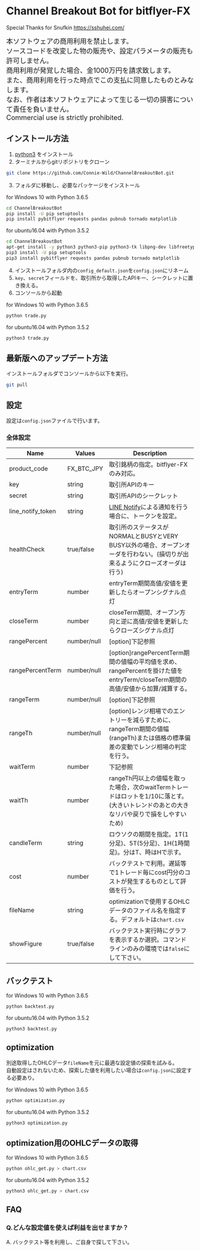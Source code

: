 # Channel Breakout Bot for bitflyer-FX

Special Thanks for Snufkin https://sshuhei.com/

<font size="4">
本ソフトウェアの商用利用を禁止します。<br>
ソースコードを改変した物の販売や、設定パラメータの販売も許可しません。<br>
商用利用が発覚した場合、金1000万円を請求致します。<br>
また、商用利用を行った時点でこの支払に同意したものとみなします。<br>
なお、作者は本ソフトウェアによって生じる一切の損害について責任を負いません。<br>
Commercial use is strictly prohibited.
</font>

## インストール方法
1) [python3](https://www.python.org/) をインストール
2) ターミナルからgitリポジトリをクローン

```bash
git clone https://github.com/Connie-Wild/ChannelBreakoutBot.git
```

3) フォルダに移動し、必要なパッケージをインストール<br>

for Windows 10 with Python 3.6.5
```bash
cd ChannelBreakoutBot
pip install -U pip setuptools
pip install pybitflyer requests pandas pubnub tornado matplotlib
```
for ubuntu16.04 with Python 3.5.2
```bash
cd ChannelBreakoutBot
apt-get install -y python3 python3-pip python3-tk libpng-dev libfreetype6-dev
pip3 install -U pip setuptools
pip3 install pybitflyer requests pandas pubnub tornado matplotlib
```
4) インストールフォルダ内の`config_default.json`を`config.json`にリネーム
5) `key`、`secret`フィールドを、取引所から取得したAPIキー、シークレットに置き換える。
6) コンソールから起動

for Windows 10 with Python 3.6.5
```bash
python trade.py
```
for ubuntu16.04 with Python 3.5.2
```bash
python3 trade.py
```

## 最新版へのアップデート方法

インストールフォルダでコンソールから以下を実行。

```bash
git pull
```
## 設定
設定は`config.json`ファイルで行います。

### 全体設定
|Name|Values|Description|
|----|------|-----------|
|product_code|FX_BTC_JPY|取引銘柄の指定。bitflyer-FXのみ対応。|
|key|string|取引所APIのキー|
|secret|string|取引所APIのシークレット|
|line_notify_token|string|[LINE Notify](https://notify-bot.line.me/ja/)による通知を行う場合に、トークンを設定。|
|healthCheck|true/false|取引所のステータスがNORMALとBUSYとVERY BUSY以外の場合、オープンオーダを行わない。(損切りが出来るようにクローズオーダは行う)|
|entryTerm|number|entryTerm期間高値/安値を更新したらオープンシグナル点灯|
|closeTerm|number|closeTerm期間、オープン方向と逆に高値/安値を更新したらクローズシグナル点灯|
|rangePercent|number/null|[option]下記参照|
|rangePercentTerm|number/null|[option]rangePercentTerm期間の値幅の平均値を求め、rangePercentを掛けた値をentryTerm/closeTerm期間の高値/安値から加算/減算する。|
|rangeTerm|number/null|[option]下記参照|
|rangeTh|number/null|[option]レンジ相場でのエントリーを減らすために、rangeTerm期間の値幅(rangeTh)または価格の標準偏差の変動でレンジ相場の判定を行う。|
|waitTerm|number|下記参照|
|waitTh|number|rangeTh円以上の値幅を取った場合，次のwaitTermトレードはロットを1/10に落とす。(大きいトレンドのあとの大きなリバや戻りで損をしやすいため)|
|candleTerm|string|ロウソクの期間を指定。1T(1分足)、5T(5分足)、1H(1時間足)。分はT、時はHで示す。|
|cost|number|バックテストで利用。遅延等で1トレード毎にcost円分のコストが発生するものとして評価を行う。|
|fileName|string|optimizationで使用するOHLCデータのファイル名を指定する。デフォルトは`chart.csv`|
|showFigure|true/false|バックテスト実行時にグラフを表示するか選択。コマンドラインのみの環境では`false`にして下さい。|

## バックテスト
for Windows 10 with Python 3.6.5
```bash
python backtest.py
```
for ubuntu16.04 with Python 3.5.2
```bash
python3 backtest.py
```

## optimization
別途取得したOHLCデータ`fileName`を元に最適な設定値の探索を試みる。  
自動設定はされないため、探索した値を利用したい場合は`config.json`に設定する必要あり。  

for Windows 10 with Python 3.6.5
```bash
python optimization.py
```
for ubuntu16.04 with Python 3.5.2
```bash
python3 optimization.py
```

## optimization用のOHLCデータの取得
for Windows 10 with Python 3.6.5
```bash
python ohlc_get.py > chart.csv
```
for ubuntu16.04 with Python 3.5.2
```bash
python3 ohlc_get.py > chart.csv
```

## FAQ
### Q.どんな設定値を使えば利益を出せますか？
A. バックテスト等を利用し、ご自身で探して下さい。
